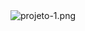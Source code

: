 
<img alt="projeto-1.png" src="https://github.com/alura-cursos/portfolio-de-projetos/blob/main/img/projeto-1.png?raw=true" data-hpc="true" class="Box-sc-g0xbh4-0 fzFXnm">
